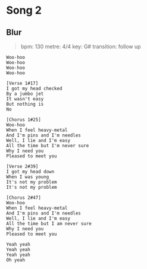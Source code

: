 # Song 2

## Blur

> bpm: 130
> metre: 4/4
> key: G#
> transition: follow up

```text
Woo-hoo
Woo-hoo
Woo-hoo
Woo-hoo

[Verse 1#17]
I got my head checked
By a jumbo jet
It wasn't easy
But nothing is
No

[Chorus 1#25]
Woo-hoo
When I feel heavy-metal
And I'm pins and I'm needles
Well, I lie and I'm easy
All the time but I'm never sure
Why I need you
Pleased to meet you

[Verse 2#39]
I got my head down
When I was young
It's not my problem
It's not my problem

[Chorus 2#47]
Woo-hoo
When I feel heavy-metal
And I'm pins and I'm needles
Well, I lie and I'm easy
All the time but I am never sure
Why I need you
Pleased to meet you

Yeah yeah
Yeah yeah
Yeah yeah
Oh yeah
```

<!-- Verified -->
